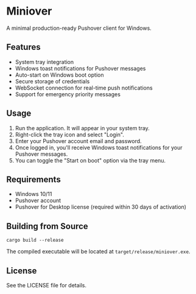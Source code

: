 # Miniover

A minimal production-ready Pushover client for Windows.

## Features

- System tray integration
- Windows toast notifications for Pushover messages
- Auto-start on Windows boot option
- Secure storage of credentials
- WebSocket connection for real-time push notifications
- Support for emergency priority messages

## Usage

1. Run the application. It will appear in your system tray.
2. Right-click the tray icon and select "Login".
3. Enter your Pushover account email and password.
4. Once logged in, you'll receive Windows toast notifications for your Pushover messages.
5. You can toggle the "Start on boot" option via the tray menu.

## Requirements

- Windows 10/11
- Pushover account
- Pushover for Desktop license (required within 30 days of activation)

## Building from Source

```
cargo build --release
```

The compiled executable will be located at `target/release/miniover.exe`.

## License

See the LICENSE file for details.
